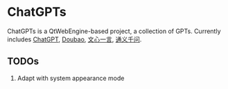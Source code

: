 # ChatGPTs

ChatGPTs is a QtWebEngine-based project, a collection of GPTs. Currently includes [ChatGPT](chat.openai.com), [Doubao](www.doubao.com), [文心一言](yiyan.baidu.com), [通义千问](tongyi.aliyun.com).

## TODOs

1. Adapt with system appearance mode
